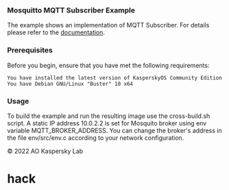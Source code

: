 ### Mosquitto MQTT Subscriber Example
The example shows an implementation of MQTT Subscriber. 
For details please refer to the [documentation](https://click.kaspersky.com/?hl=en-us&link=online_help&pid=kos&version=1.1).

### Prerequisites
Before you begin, ensure that you have met the following requirements:

    You have installed the latest version of KasperskyOS Community Edition
    You have Debian GNU/Linux "Buster" 10 x64

### Usage
To build the example and run the resulting image use the cross-build.sh script.
A static IP address 10.0.2.2 is set for Mosquito broker using env variable MQTT_BROKER_ADDRESS. 
You can change the broker's address in the file env/src/env.c according to your network configuration.

© 2022 AO Kaspersky Lab
# hack
